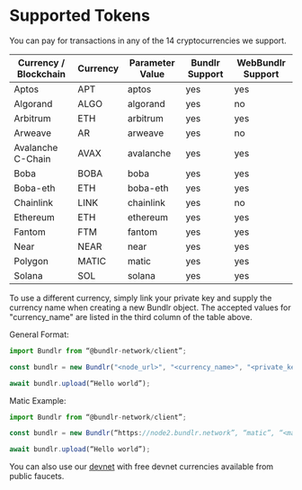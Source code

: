 # Supported Tokens

You can pay for transactions in any of the 14 cryptocurrencies we support.

| Currency / Blockchain | Currency | Parameter Value | Bundlr Support | WebBundlr Support |
| --------------------- | -------- | --------------- | -------------- | ----------------- |
| Aptos                 | APT      | aptos           | yes            | yes               |
| Algorand              | ALGO     | algorand        | yes            | no                |
| Arbitrum              | ETH      | arbitrum        | yes            | yes               |
| Arweave               | AR       | arweave         | yes            | no                |
| Avalanche C-Chain     | AVAX     | avalanche       | yes            | yes               |
| Boba                  | BOBA     | boba            | yes            | yes               |
| Boba-eth              | ETH      | boba-eth        | yes            | yes               |
| Chainlink             | LINK     | chainlink       | yes            | no                |
| Ethereum              | ETH      | ethereum        | yes            | yes               |
| Fantom                | FTM      | fantom          | yes            | yes               |
| Near                  | NEAR     | near            | yes            | yes               |
| Polygon               | MATIC    | matic           | yes            | yes               |
| Solana                | SOL      | solana          | yes            | yes               |

To use a different currency, simply link your private key and supply the currency name when creating a new Bundlr object. The accepted values for "currency_name" are listed in the third column of the table above.

General Format:

```js
import Bundlr from “@bundlr-network/client”;

const bundlr = new Bundlr("<node_url>", "<currency_name>", "<private_key>");

await bundlr.upload(“Hello world”);
```

Matic Example:

```js
import Bundlr from “@bundlr-network/client”;

const bundlr = new Bundlr(“https://node2.bundlr.network”, “matic”, “<matic_private_key>”);

await bundlr.upload(“Hello world”);
```

You can also use our [devnet](/sdk/using-devnet) with free devnet currencies available from public faucets.
